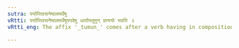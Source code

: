 ```yaml
---
sutra: पर्याप्तिवचनेष्वलमर्थेषु
vRtti: पर्याप्तिवचनेष्वलमर्थेषूपपदेषु धातोस्तुमुन् प्रत्ययो भवति ॥
vRtti_eng: The affix '_tumun_' comes after a verb having in composition with it, '_alam_' and its synonyms, when these words express 'to be capable of something'.

---
```


